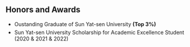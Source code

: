 ## Honors and Awards

<!-- <h4 style="margin:0 10px 0;">Conference Reviewers</h4> -->

<ul style="margin:0 0 5px;">
  <li><autocolor>Oustanding  Graduate  of  Sun  Yat-sen  University  <strong>(Top 3%)</strong></autocolor></a></li>
</ul>

<ul style="margin:0 0 5px;">
  <li><autocolor>Sun  Yat-sen  University  Scholarship  for  Academic  Excellence  Student  (2020  &  2021  &  2022)</autocolor></a></li>
</ul>